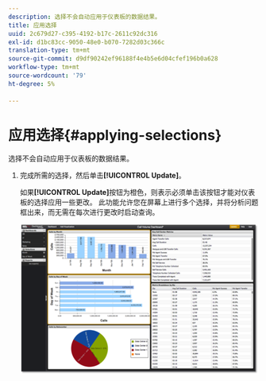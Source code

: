 ```yaml
---
description: 选择不会自动应用于仪表板的数据结果。
title: 应用选择
uuid: 2c679d27-c395-4192-b17c-2611c92dc316
exl-id: d1bc83cc-9050-48e0-b070-7282d03c366c
translation-type: tm+mt
source-git-commit: d9df90242ef96188f4e4b5e6d04cfef196b0a628
workflow-type: tm+mt
source-wordcount: '79'
ht-degree: 5%

---
```


# 应用选择{#applying-selections}

选择不会自动应用于仪表板的数据结果。

1. 完成所需的选择，然后单击&#x200B;**[!UICONTROL Update]**。

   如果&#x200B;**[!UICONTROL Update]**&#x200B;按钮为橙色，则表示必须单击该按钮才能对仪表板的选择应用一些更改。 此功能允许您在屏幕上进行多个选择，并将分析问题框出来，而无需在每次进行更改时启动查询。

   ![](assets/selection_update.png)
